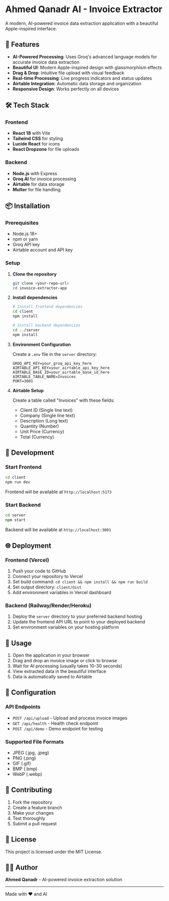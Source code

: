 # Ahmed Qanadr AI - Invoice Extractor

A modern, AI-powered invoice data extraction application with a beautiful Apple-inspired interface.

## 🚀 Features

- **AI-Powered Processing**: Uses Groq's advanced language models for accurate invoice data extraction
- **Beautiful UI**: Modern Apple-inspired design with glassmorphism effects
- **Drag & Drop**: Intuitive file upload with visual feedback
- **Real-time Processing**: Live progress indicators and status updates
- **Airtable Integration**: Automatic data storage and organization
- **Responsive Design**: Works perfectly on all devices

## 🛠️ Tech Stack

### Frontend
- **React 18** with Vite
- **Tailwind CSS** for styling
- **Lucide React** for icons
- **React Dropzone** for file uploads

### Backend
- **Node.js** with Express
- **Groq AI** for invoice processing
- **Airtable** for data storage
- **Multer** for file handling

## 📦 Installation

### Prerequisites
- Node.js 18+ 
- npm or yarn
- Groq API key
- Airtable account and API key

### Setup

1. **Clone the repository**
   ```bash
   git clone <your-repo-url>
   cd invoice-extractor-app
   ```

2. **Install dependencies**
   ```bash
   # Install frontend dependencies
   cd client
   npm install
   
   # Install backend dependencies
   cd ../server
   npm install
   ```

3. **Environment Configuration**
   
   Create a `.env` file in the `server` directory:
   ```env
   GROQ_API_KEY=your_groq_api_key_here
   AIRTABLE_API_KEY=your_airtable_api_key_here
   AIRTABLE_BASE_ID=your_airtable_base_id_here
   AIRTABLE_TABLE_NAME=Invoices
   PORT=3001
   ```

4. **Airtable Setup**
   
   Create a table called "Invoices" with these fields:
   - Client ID (Single line text)
   - Company (Single line text)
   - Description (Long text)
   - Quantity (Number)
   - Unit Price (Currency)
   - Total (Currency)

## 🚀 Development

### Start Frontend
```bash
cd client
npm run dev
```
Frontend will be available at `http://localhost:5173`

### Start Backend
```bash
cd server
npm start
```
Backend will be available at `http://localhost:3001`

## 🌐 Deployment

### Frontend (Vercel)
1. Push your code to GitHub
2. Connect your repository to Vercel
3. Set build command: `cd client && npm install && npm run build`
4. Set output directory: `client/dist`
5. Add environment variables in Vercel dashboard

### Backend (Railway/Render/Heroku)
1. Deploy the `server` directory to your preferred backend hosting
2. Update the frontend API URL to point to your deployed backend
3. Set environment variables on your hosting platform

## 📱 Usage

1. Open the application in your browser
2. Drag and drop an invoice image or click to browse
3. Wait for AI processing (usually takes 10-30 seconds)
4. View extracted data in the beautiful interface
5. Data is automatically saved to Airtable

## 🔧 Configuration

### API Endpoints
- `POST /api/upload` - Upload and process invoice images
- `GET /api/health` - Health check endpoint
- `POST /api/demo` - Demo endpoint for testing

### Supported File Formats
- JPEG (.jpg, .jpeg)
- PNG (.png)
- GIF (.gif)
- BMP (.bmp)
- WebP (.webp)

## 🤝 Contributing

1. Fork the repository
2. Create a feature branch
3. Make your changes
4. Test thoroughly
5. Submit a pull request

## 📄 License

This project is licensed under the MIT License.

## 👨‍💻 Author

**Ahmed Qanadr** - AI-powered invoice extraction solution

---

Made with ❤️ and AI
